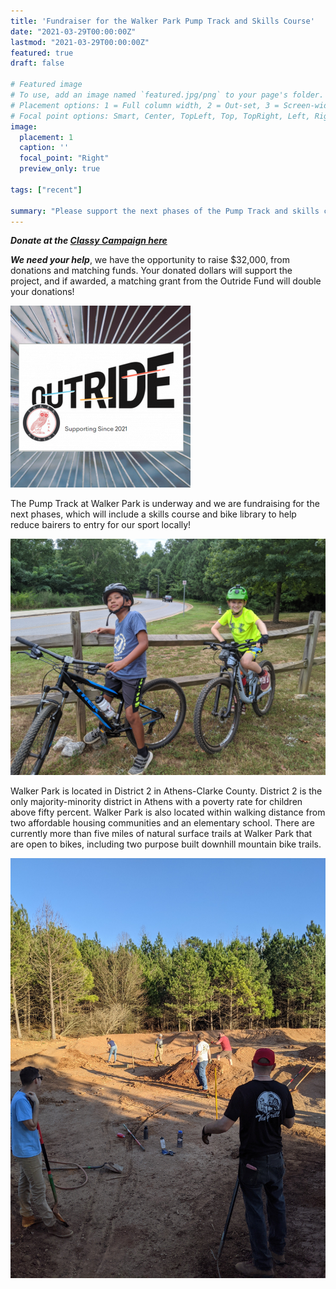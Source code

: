 ```yaml
---
title: 'Fundraiser for the Walker Park Pump Track and Skills Course'
date: "2021-03-29T00:00:00Z"
lastmod: "2021-03-29T00:00:00Z"
featured: true
draft: false

# Featured image
# To use, add an image named `featured.jpg/png` to your page's folder.
# Placement options: 1 = Full column width, 2 = Out-set, 3 = Screen-width
# Focal point options: Smart, Center, TopLeft, Top, TopRight, Left, Right, BottomLeft, Bottom, BottomRight
image:
  placement: 1
  caption: ''
  focal_point: "Right"
  preview_only: true
  
tags: ["recent"]

summary: "Please support the next phases of the Pump Track and skills course at Walker Park in Athens, GA ***Donate to the [Classy Campaign here](https://www.classy.org/fundraiser/3144109)***"
---
```


***Donate at the [Classy Campaign here](https://www.classy.org/fundraiser/3144109)***

***We need your help***, we have the opportunity to raise $32,000, from donations and matching funds. Your donated dollars will support the project, and if awarded, a matching grant from the Outride Fund will double your donations! 

[![Alt Text](featured.png)](https://www.classy.org/fundraiser/3144109)

The Pump Track at Walker Park is underway and we are fundraising for the next phases, which will include a skills course and bike library to help reduce bairers to entry for our sport locally!

![](image2.jpg)

Walker Park is located in District 2 in Athens-Clarke County.  District 2 is the only majority-minority district in Athens with a poverty rate for children above fifty percent. Walker Park is also located within walking distance from two affordable housing communities and an elementary school.  There are currently more than five miles of natural surface trails at Walker Park that are open to bikes, including two purpose built downhill mountain bike trails.

![](image3.jpg)
